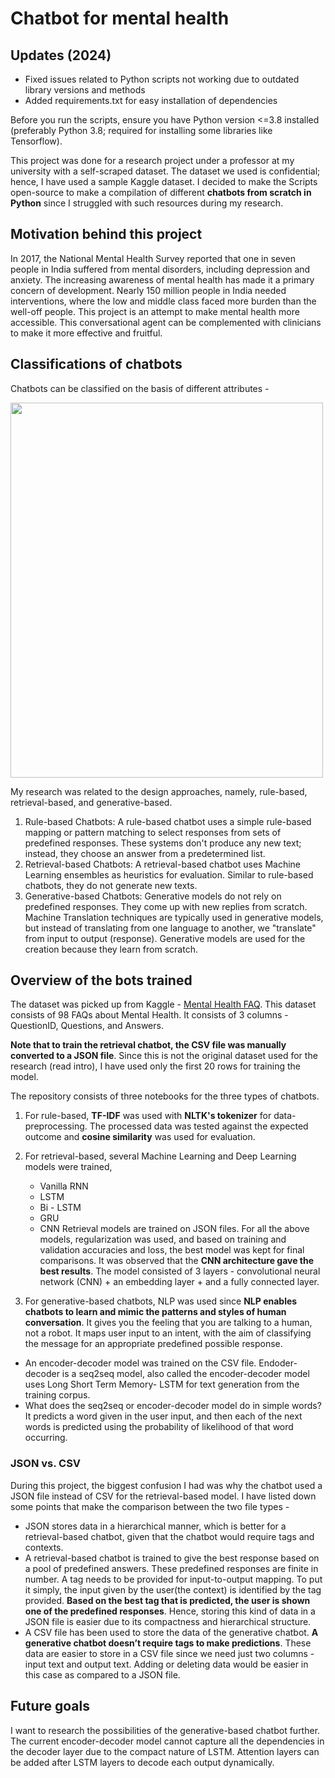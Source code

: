 # Chatbot for mental health

## Updates (2024)
- Fixed issues related to Python scripts not working due to outdated library versions and methods
- Added requirements.txt for easy installation of dependencies 

Before you run the scripts, ensure you have Python version <=3.8 installed (preferably Python 3.8; required for installing some libraries like Tensorflow). 

This project was done for a research project under a professor at my university with a self-scraped dataset.
The dataset we used is confidential; hence, I have used a sample Kaggle dataset. I decided to make the Scripts open-source to make a compilation of different **chatbots from scratch in Python** since I struggled with such resources during my research. 

## Motivation behind this project

In 2017, the National Mental Health Survey reported that one in seven people in India suffered from mental disorders, including depression and anxiety. The increasing awareness of mental health has made it a primary concern of development. Nearly 150 million people in India needed interventions, where the low and middle class faced more burden than the well-off people. This project is an attempt to make mental health more accessible. This conversational agent can be complemented with clinicians to make it more effective and fruitful.
 

## Classifications of chatbots 

Chatbots can be classified on the basis of different attributes - 

<img src="https://github.com/pandeyanuradha/Chatbot-for-mental-health/blob/cf6ec506c29952048d698fbea18708cf275d66e7/classification.png" width="500" height="600">

My research was related to the design approaches, namely, rule-based, retrieval-based, and generative-based.

1. Rule-based Chatbots: A rule-based chatbot uses a simple rule-based mapping or pattern matching to select responses from sets of predefined responses. These systems don't produce any new text; instead, they choose an answer from a predetermined list.
2. Retrieval-based Chatbots: A retrieval-based chatbot uses Machine Learning ensembles as heuristics for evaluation. Similar to rule-based chatbots, they do not generate new texts.
3. Generative-based Chatbots: Generative models do not rely on predefined responses. They come up with new replies from scratch. Machine Translation techniques are typically used in generative models, but instead of translating from one language to another, we "translate" from input to output (response). Generative models are used for the creation because they learn from scratch.


## Overview of the bots trained 

The dataset was picked up from Kaggle - [Mental Health FAQ](https://www.kaggle.com/narendrageek/mental-health-faq-for-chatbot). This dataset consists of 98 FAQs about Mental Health. It consists of 3 columns - QuestionID, Questions, and Answers. 

**Note that to train the retrieval chatbot, the CSV file was manually converted to a JSON file**. Since this is not the original dataset used for the research (read intro), I have used only the first 20 rows for training the model.

The repository consists of three notebooks for the three types of chatbots. 

1. For rule-based, **TF-IDF** was used with **NLTK's tokenizer** for data-preprocessing. The processed data was tested against the expected outcome and **cosine similarity** was used for evaluation. 
2. For retrieval-based, several Machine Learning and Deep Learning models were trained, 
   - Vanilla RNN
   - LSTM
   - Bi - LSTM 
   - GRU 
   - CNN
Retrieval models are trained on JSON files. For all the above models, regularization was used, and based on training and validation accuracies and loss, the best model was kept for final comparisons. 
It was observed that the **CNN architecture gave the best results**. The model consisted of 3 layers - convolutional neural network (CNN) + an embedding layer + and a fully connected layer. 

3. For generative-based chatbots, NLP was used since **NLP enables chatbots to learn and mimic the patterns and styles of human conversation**. It gives you the feeling that you are talking to a human, not a robot. It maps user input to an intent, with the aim of classifying the message for an appropriate predefined possible response.
- An encoder-decoder model was trained on the CSV file. Endoder-decoder is a seq2seq model, also called the encoder-decoder model uses Long Short Term Memory- LSTM for text generation from the training corpus.
- What does the seq2seq or encoder-decoder model do in simple words? It predicts a word given in the user input, and then each of the next words is predicted using the probability of likelihood of that word occurring. 
  
### JSON vs. CSV
  
 During this project, the biggest confusion I had was why the chatbot used a JSON file instead of CSV for the retrieval-based model. I have listed down some points that make the comparison between the two file types -
 - JSON stores data in a hierarchical manner, which is better for a retrieval-based chatbot, given that the chatbot would require tags and contexts.
- A retrieval-based chatbot is trained to give the best response based on a pool of predefined answers. These predefined responses are finite in number. A tag needs to be provided for input-to-output mapping. To put it simply, the input given by the user(the context) is identified by the tag provided. **Based on the best tag that is predicted, the user is shown one of the predefined responses**. Hence, storing this kind of data in a JSON file is easier due to its compactness and hierarchical structure.
- A CSV file has been used to store the data of the generative chatbot. **A generative chatbot doesn’t require tags to make predictions**. These data are easier to store in a CSV file since we need just two columns - input text and output text. Adding or deleting data would be easier in this case as compared to a JSON file.

## Future goals

I want to research the possibilities of the generative-based chatbot further. The current encoder-decoder model cannot capture all the dependencies in the decoder layer due to the compact nature of LSTM. Attention layers can be added after LSTM layers to decode each output dynamically. 
